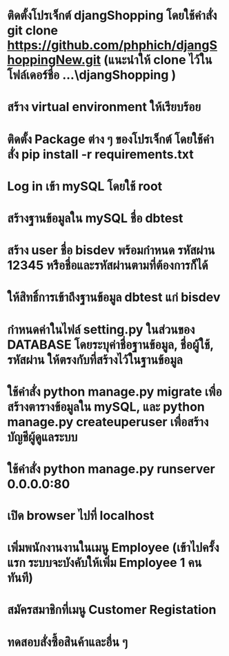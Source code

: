 # ติดตั้งโปรเจ็กต์ djangShopping โดยใช้คำสั่ง git clone https://github.com/phphich/djangShoppingNew.git (แนะนำให้ clone ไว้ในโฟล์เดอร์ชื่อ ...\djangShopping ) 
# สร้าง virtual environment ให้เรียบร้อย
# ติดตั้ง Package ต่าง ๆ ของโปรเจ็กต์ โดยใช้คำสั่ง pip install -r requirements.txt
# Log in เข้า mySQL โดยใช้ root 
# สร้างฐานข้อมูลใน mySQL ชื่อ dbtest
# สร้าง user ชื่อ bisdev พร้อมกำหนด รหัสผ่าน 12345 หรือชื่อและรหัสผ่านตามที่ต้องการก็ได้ 
# ให้สิทธิ์การเข้าถึงฐานข้อมูล dbtest แก่ bisdev
# กำหนดค่าในไฟล์ setting.py ในส่วนของ DATABASE โดยระบุค่าชื่อฐานข้อมูล, ชื่อผู้ใช้, รหัสผ่าน ให้ตรงกับที่สร้างไว้ในฐานข้อมูล 
# ใช้คำสั่ง  python manage.py migrate เพื่อสร้างตารางข้อมูลใน mySQL,  และ python manage.py createuperuser เพื่อสร้างบัญชีผู้ดูแลระบบ 
# ใช้คำสั่ง python manage.py runserver 0.0.0.0:80
# เปิด browser ไปที่ localhost
# เพิ่มพนักงานงานในเมนู Employee (เข้าไปครั้งแรก ระบบจะบังคับให้เพิ่ม Employee 1 คน ทันที)
# สมัครสมาชิกที่เมนู Customer Registation
# ทดสอบสั่งซื้อสินค้าและอื่น ๆ
